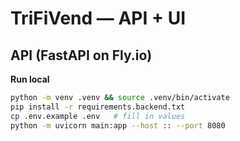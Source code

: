 # TriFiVend — API + UI

## API (FastAPI on Fly.io)

**Run local**
```bash
python -m venv .venv && source .venv/bin/activate
pip install -r requirements.backend.txt
cp .env.example .env   # fill in values
python -m uvicorn main:app --host :: --port 8080
